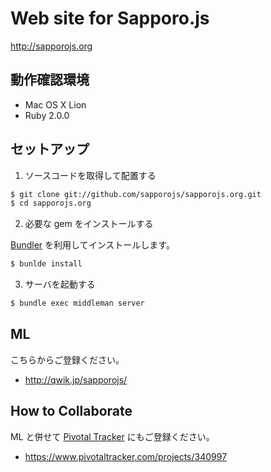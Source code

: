 # Web site for Sapporo.js

http://sapporojs.org

## 動作確認環境

* Mac OS X Lion
* Ruby 2.0.0

## セットアップ

1) ソースコードを取得して配置する

```sh
$ git clone git://github.com/sapporojs/sapporojs.org.git
$ cd sapporojs.org
```

2) 必要な gem をインストールする

[Bundler](http://gembundler.com/) を利用してインストールします。

```sh
$ bunlde install
```

3) サーバを起動する

```sh
$ bundle exec middleman server
```

## ML

こちらからご登録ください。

* http://qwik.jp/sapporojs/

## How to Collaborate

ML と併せて [Pivotal Tracker](https://www.pivotaltracker.com) にもご登録ください。

* https://www.pivotaltracker.com/projects/340997
